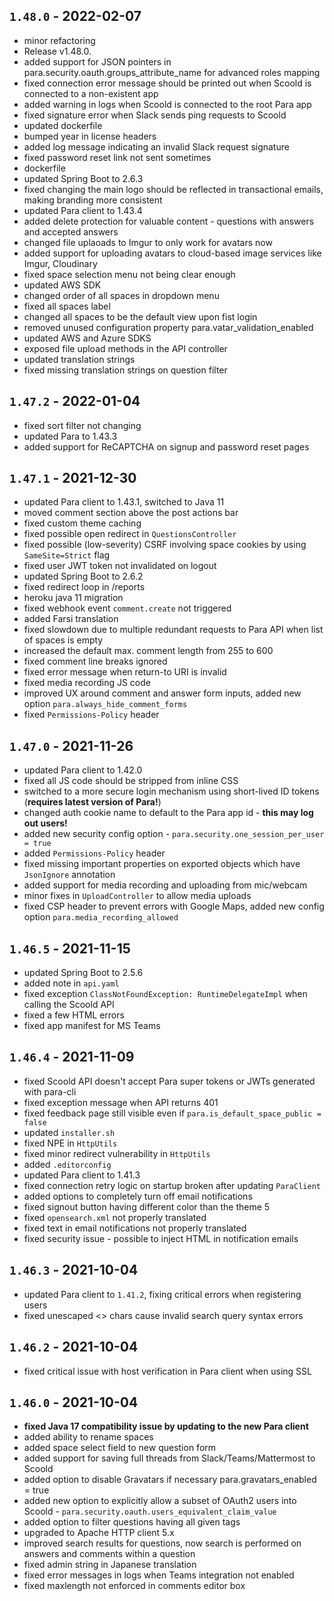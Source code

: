 ## `1.48.0` - 2022-02-07
- minor refactoring
- Release v1.48.0.
- added support for JSON pointers in para.security.oauth.groups_attribute_name for advanced roles mapping
- fixed connection error message should be printed out when Scoold is connected to a non-existent app
- added warning in logs when Scoold is connected to the root Para app
- fixed signature error when Slack sends ping requests to Scoold
- updated dockerfile
- bumped year in license headers
- added log message indicating an invalid Slack request signature
- fixed password reset link not sent sometimes
- dockerfile
- updated Spring Boot to 2.6.3
- fixed changing the main logo should be reflected in transactional emails, making branding more consistent
- updated Para client to 1.43.4
- added delete protection for valuable content - questions with answers and accepted answers
- changed file uplaoads to Imgur to only work for avatars now
- added support for uploading avatars to cloud-based image services like Imgur, Cloudinary
- fixed space selection menu not being clear enough
- updated AWS SDK
- changed order of all spaces in dropdown menu
- fixed all spaces label
- changed all spaces to be the default view upon fist login
- removed unused configuration property para.vatar_validation_enabled
- updated AWS and Azure SDKS
- exposed file upload methods in the API controller
- updated translation strings
- fixed missing translation strings on question filter

## `1.47.2` - 2022-01-04

- fixed sort filter not changing
- updated Para to 1.43.3
- added support for ReCAPTCHA on signup and password reset pages

## `1.47.1` - 2021-12-30

- updated Para client to 1.43.1, switched to Java 11
- moved comment section above the post actions bar
- fixed custom theme caching
- fixed possible open redirect in `QuestionsController`
- fixed possible (low-severity) CSRF involving space cookies by using `SameSite=Strict` flag
- fixed user JWT token not invalidated on logout
- updated Spring Boot to 2.6.2
- fixed redirect loop in /reports
- heroku java 11 migration
- fixed webhook event `comment.create` not triggered
- added Farsi translation
- fixed slowdown due to multiple redundant requests to Para API when list of spaces is empty
- increased the default max. comment length from 255 to 600
- fixed comment line breaks ignored
- fixed error message when return-to URI is invalid
- fixed media recording JS code
- improved UX around comment and answer form inputs, added new option `para.always_hide_comment_forms`
- fixed `Permissions-Policy` header

## `1.47.0` - 2021-11-26

- updated Para client to 1.42.0
- fixed all JS code should be stripped from inline CSS
- switched to a more secure login mechanism using short-lived ID tokens (**requires latest version of Para!**)
- changed auth cookie name to default to the Para app id - **this may log out users!**
- added new security config option - `para.security.one_session_per_user = true`
- added `Permissions-Policy` header
- fixed missing important properties on exported objects which have `JsonIgnore` annotation
- added support for media recording and uploading from mic/webcam
- minor fixes in `UploadController` to allow media uploads
- fixed CSP header to prevent errors with Google Maps, added new config option `para.media_recording_allowed`

## `1.46.5` - 2021-11-15

- updated Spring Boot to 2.5.6
- added note in `api.yaml`
- fixed exception `ClassNotFoundException: RuntimeDelegateImpl` when calling the Scoold API
- fixed a few HTML errors
- fixed app manifest for MS Teams

## `1.46.4` - 2021-11-09

- fixed Scoold API doesn't accept Para super tokens or JWTs generated with para-cli 
- fixed exception message when API returns 401 
- fixed feedback page still visible even if `para.is_default_space_public = false`
- updated `installer.sh` 
- fixed NPE in `HttpUtils` 
- fixed minor redirect vulnerability in `HttpUtils`
- added `.editorconfig` 
- updated Para client to 1.41.3 
- fixed connection retry logic on startup broken after updating `ParaClient`
- added options to completely turn off email notifications 
- fixed signout button having different color than the theme 5
- fixed `opensearch.xml` not properly translated 
- fixed text in email notifications not properly translated 
- fixed security issue - possible to inject HTML in notification emails

## `1.46.3` - 2021-10-04

- updated Para client to `1.41.2`, fixing critical errors when registering users
- fixed unescaped <> chars cause invalid search query syntax errors

## `1.46.2` - 2021-10-04

- fixed critical issue with host verification in Para client when using SSL

## `1.46.0` - 2021-10-04

- **fixed Java 17 compatibility issue by updating to the new Para client**
- added ability to rename spaces
- added space select field to new question form
- added support for saving full threads from Slack/Teams/Mattermost to Scoold
- added option to disable Gravatars if necessary para.gravatars_enabled = true
- added new option to explicitly allow a subset of OAuth2 users into Scoold - `para.security.oauth.users_equivalent_claim_value`
- added option to filter questions having all given tags
- upgraded to Apache HTTP client 5.x
- improved search results for questions, now search is performed on answers and comments within a question
- fixed admin string in Japanese translation
- fixed error messages in logs when Teams integration not enabled
- fixed maxlength not enforced in comments editor box
